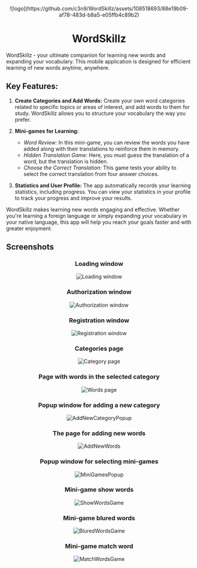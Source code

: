 <p align="center">
![logo](https://github.com/c3n9/WordSkillz/assets/108518693/88e19b09-af78-483d-b8a5-e05ffb4c89b2)
</p>

<h1 align="center">WordSkillz</h1> 

WordSkillz - your ultimate companion for learning new words and expanding your vocabulary. This mobile application is designed for efficient learning of new words anytime, anywhere.

## Key Features:

1. **Create Categories and Add Words:**
   Create your own word categories related to specific topics or areas of interest, and add words to them for study. WordSkillz allows you to structure your vocabulary the way you prefer.

2. **Mini-games for Learning:**
   - *Word Review:* In this mini-game, you can review the words you have added along with their translations to reinforce them in memory.
   - *Hidden Translation Game:* Here, you must guess the translation of a word, but the translation is hidden.
   - *Choose the Correct Translation:* This game tests your ability to select the correct translation from four answer choices.

3. **Statistics and User Profile:**
   The app automatically records your learning statistics, including progress. You can view your statistics in your profile to track your progress and improve your results.

WordSkillz makes learning new words engaging and effective. Whether you're learning a foreign language or simply expanding your vocabulary in your native language, this app will help you reach your goals faster and with greater enjoyment.

## Screenshots

<h3 align="center">Loading window</h3> 
<p align="center">
    <img src="https://github.com/c3n9/WordSkillz/assets/108518693/596b55b2-5181-4b43-be3d-58511f39c5f7" alt="Loading window">
</p>

<h3 align="center">Authorization window</h3> 
<p align="center">
    <img src="https://github.com/c3n9/WordSkillz/assets/108518693/414c4878-8f85-4fe9-9997-037bff8308cc" alt="Authorization window">
</p>

<h3 align="center">Registration window</h3> 
<p align="center">
    <img src="https://github.com/c3n9/WordSkillz/assets/108518693/dac20267-0ba7-4108-865c-778771fdc23e" alt="Registration window">
</p>

<h3 align="center">Categories page</h3> 
<p align="center">
    <img src="https://github.com/c3n9/WordSkillz/assets/108518693/281c37df-9333-4091-bf95-f36cf9e50e70" alt="Category page">
</p>

<h3 align="center">Page with words in the selected category</h3> 
<p align="center">
    <img src="https://github.com/c3n9/WordSkillz/assets/108518693/8f3c8e87-2c28-46cd-b42d-35fbe8880fe7" alt="Words page">
</p>

<h3 align="center">Popup window for adding a new category</h3> 
<p align="center">
    <img src="https://github.com/c3n9/WordSkillz/assets/108518693/d1cb339d-9ea6-47cd-9ea5-f0774c86a78b" alt="AddNewCategoryPopup">
</p>

<h3 align="center">The page for adding new words</h3> 
<p align="center">
    <img src="https://github.com/c3n9/WordSkillz/assets/108518693/4d0e9983-4b94-4ef4-b176-aac555500716" alt="AddNewWords">
</p>

<h3 align="center">Popup window for selecting mini-games</h3> 
<p align="center">
    <img src="https://github.com/c3n9/WordSkillz/assets/108518693/e2d36e4e-4803-4f6f-be25-418bca5798fd" alt="MiniGamesPopup">
</p>

<h3 align="center">Mini-game show words</h3> 
<p align="center">
    <img src="https://github.com/c3n9/WordSkillz/assets/108518693/e746d8ca-6e00-4051-980b-8e9b441f8e53" alt="ShowWordsGame">
</p>

<h3 align="center">Mini-game blured words</h3> 
<p align="center">
    <img src="https://github.com/c3n9/WordSkillz/assets/108518693/2112caa1-f456-405c-a03d-eb93a79a9e28" alt="BluredWordsGame">
</p>

<h3 align="center">Mini-game match word</h3> 
<p align="center">
    <img src="https://github.com/c3n9/WordSkillz/assets/108518693/cc87a251-3a03-41bb-ad1d-f7bb4a1de53c" alt="MatchWordsGame">
</p>


